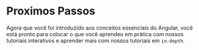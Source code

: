 # Proximos Passos

Agora que você foi introduzido aos conceitos essenciais do Angular, você está pronto para colocar o que você aprendeu em prática com nossos tutoriais interativos e aprender mais com nossos tutoriais em `in-depth`.